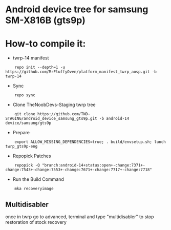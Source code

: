 # Android device tree for samsung SM-X816B (gts9p)

# How-to compile it:

 - twrp-14 manifest
```
    repo init --depth=1 -u https://github.com/MrFluffyOven/platform_manifest_twrp_aosp.git -b twrp-14
```
 - Sync
```
    repo sync
```
 - Clone TheNoobDevs-Staging twrp tree
```
    git clone https://github.com/TND-STAGING/android_device_samsung_gts9p.git -b android-14 device/samsung/gts9p
```
 - Prepare
```
    export ALLOW_MISSING_DEPENDENCIES=true; . build/envsetup.sh; lunch twrp_gts9p-eng
```
 - Repopick Patches
```
    repopick -Q "branch:android-14+status:open+-change:7371+-change:7543+-change:7553+-change:7671+-change:7717+-change:7718"
```
 - Run the Build Command
```
    mka recoveryimage
```
## Multidisabler
once in twrp go to advanced, terminal and type "multidisabler" to stop restoration of stock recovery
